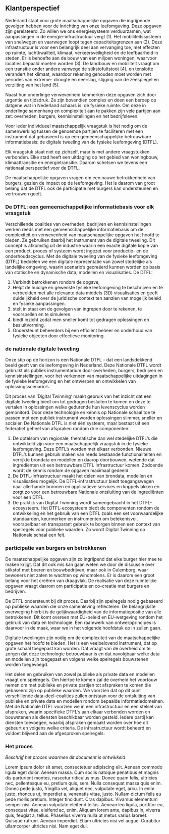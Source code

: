 ## Klantperspectief

Nederland staat voor grote maatschappelijke opgaven die ingrijpende gevolgen hebben voor de inrichting van onze leefomgeving. Deze opgaven zijn gerelateerd. Zo willen we ons energiesysteem verduurzamen, wat aanpassingen in de energie-infrastructuur vergt (1). Het mobiliteitssysteem van snelwegen en vaarwegen loopt tegen capaciteitsgrenzen aan (2). Deze infrastructuur is voor een belangrijk deel aan vervanging toe, met effecten op ruimte, luchtkwaliteit, klimaat, verkeersveiligheid en de leefbaarheid in steden. Er is behoefte aan de bouw van een miljoen woningen, waarvoor locaties bepaald moeten worden (3). De landbouw en mobiliteit vraagt om een transitie onder andere vanwege de stikstofuitstoot (4), en tenslotte verandert het klimaat, waardoor rekening gehouden moet worden met periodes van extreme- droogte en neerslag, stijging van de zeespiegel en verzilting van het land (5).

Naast hun onderlinge verwevenheid kenmerken deze opgaven zich door urgentie en tijdsdruk. Ze zijn bovendien complex en doen een beroep op datgene wat in Nederland schaars is: de fysieke ruimte. Om deze in onderlinge samenhang en complexiteit aan te pakken zijn vele partijen aan zet: overheden, burgers, kennisinstellingen en het bedrijfsleven.

Voor ieder individueel maatschappelijk vraagstuk is het nodig om de samenwerking tussen de genoemde partijen te faciliteren met een instrument dat gebaseerd is op een gemeenschappelijke betrouwbare informatiebasis: de digitale tweeling van de fysieke leefomgeving (DTFL).

Elk vraagstuk staat niet op zichzelf, maar is met andere vraagstukken verbonden. Elke stad heeft een uitdaging op het gebied van woningbouw, klimaattransitie en energietransitie. Daarom schetsen we tevens een nationaal perspectief voor de DTFL.

De maatschappelijke opgaven vragen om een nauwe betrokkenheid van burgers, gezien de impact op de leefomgeving. Het is daarom van groot belang dat de DTFL ook de participatie met burgers kan ondersteunen en vertrouwen geeft.

### De DTFL: een gemeenschappelijke informatiebasis voor elk vraagstuk

Verschillende coalities van overheden, bedrijven en kennisinstellingen werken reeds met een gemeenschappelijke informatiebasis om de complexiteit en verwevenheid van maatschappelijke opgaven het hoofd te bieden. Ze gebruiken daarbij het instrument van de digitale tweeling. Dit concept is afkomstig uit de industrie waarin een exacte digitale kopie van een product, proces of systeem wordt ingezet voor productie- en de onderhoudscyclus. 
Met de digitale tweeling van de fysieke leefomgeving (DTFL) bedoelen we een digitale representatie van zowel stedelijke als landelijke omgeving, waarin scenario’s gecreëerd kunnen worden  op basis van statische en dynamische data, modellen en visualisaties. De DTFL:

1.	Verbindt betrokkenen rondom de opgave;
2.	Helpt de huidige en gewenste fysieke leefomgeving te beschrijven en te verbeelden met alle relevante data middels (3D) visualisaties en geeft duidelijkheid over de juridische context ten aanzien van mogelijk beleid en fysieke aanpassingen.
3.	stelt in staat om de gevolgen van ingrepen door te rekenen,  te voorspellen en te simuleren.
4.	biedt inzicht zodat men sneller komt tot gedragen oplossingen en besluitvorming.
5.	Ondersteunt beheerders bij een efficiënt beheer en onderhoud van fysieke objecten door effectieve monitoring. 


### de nationale digitale tweeling

Onze stip op de horizon is een Nationale DTFL - dat een landsdekkend beeld geeft van de leefomgeving in Nederland. Deze Nationale DTFL wordt gebruikt als publiek instrumentarium door overheden, burgers, bedrijven en kennisinstellingen, voor het verkennen van maatschappelijke uitdagingen in de fysieke leefomgeving en het ontwerpen en ontwikkelen van oplossingsscenario’s. 

Dit proces van ‘Digital Twinning‘ maakt gebruik van het inzicht dat een digitale tweeling biedt om tot gedragen besluiten te komen en deze te vertalen in oplossingen welke gedurende hun levenscyclus worden gemonitord. Door deze technologie en kennis op Nationale schaal toe te passen met een publiek instrument worden oplossingen slimmer, sneller en socialer.
De Nationale DTFL is niet één systeem, maar bestaat uit een federatief geheel van afspraken rondom drie componenten:
1.	De optelsom van regionale, thematische dan wel stedelijke DTFL’s die ontwikkeld zijn voor een maatschappelijk vraagstuk in de fysieke leefomgeving. Deze DTFL’s worden met elkaar verbonden. Nieuwe DTFL’s kunnen gebruik maken van reeds bestaande functionaliteiten en verrijkte brondata en modellen en daarop doorbouwen, wetende dat ingrediënten uit een betrouwbare DTFL Infrastructuur komen. Zodoende wordt de kennis rondom de opgaven maximaal gedeeld.
2.	De DTFL-infrastructuur  maakt het delen van brondata, modellen en visualisaties mogelijk. De DTFL-infrastructuur biedt toegangswegen naar allerhande bronnen en applicatieve services en koppelvlakken en zorgt zo voor een betrouwbare Nationale ontsluiting van de ingrediënten voor een DTFL.
3.	De praktijk van Digital Twinning wordt samengebracht in het DTFL-ecosysteem. Het DTFL-ecosysteem biedt de componenten rondom de ontwikkeling en het gebruik van een DTFL zoals een set voorwaardelijke standaarden, keurmerken en instrumenten om betekenisvol, voorspelbaar en transparant gebruik te borgen binnen een context van spelregels voor publieke waarden. Zo wordt Digital Twinning op Nationale schaal een feit.  

### participatie van burgers en betrokkenen

De maatschappelijke opgaven zijn zo ingrijpend dat elke burger hier mee te maken krijgt. Dat dit ook mis kan gaan weten we door de discussie over stikstof met boeren en bouwbedrijven, maar ook in Culemborg, waar bewoners niet zaten te wachten op windmolens. Er is daarom een groot belang voor het creëren van draagvlak. De realisatie van deze ruimtelijke opgaven vraagt daarom om participatie en co-creatie met burgers en bedrijven. 

De DTFL ondersteunt bij dit proces. Daarbij zijn spelregels nodig gebaseerd op publieke waarden die onze samenleving reflecteren. De belangrijkste overweging hierbij is de gelijkwaardigheid van de informatiepositie van alle betrokkenen. Dit komt overeen met EU-beleid en EU-wetgeving rondom het gebruik van data en technologie. Een raamwerk van ontwerpprincipes is daarvoor in de maak, waar we in het volgende hoofdstuk op in zullen gaan. 

Digitale tweelingen zijn nodig om de complexiteit van de maatschappelijke opgaven het hoofd te bieden. Het is een veelbelovend instrument, dat op grote schaal toegepast kan worden.
Dat vraagt van de overheid om te zorgen dat deze technologie betrouwbaar is en dat navolgbaar welke data en modellen zijn toegepast en volgens welke spelregels bouwstenen worden toegevoegd.

Het delen en gebruiken van zowel publieke als private data en modellen vraagt om spelregels. Om hiertoe te komen zal de overheid het voortouw nemen om met publieke en private partijen tot afspraken te komen die gebaseerd zijn op publieke waarden. We voorzien dat op dit punt verschillende data-deel-coalities zullen ontstaan voor de ontsluiting van publieke en private data en modellen rondom bepaalde informatiedomeinen. 
Met de Nationale DTFL voorzien we in een infrastructuur en een stelsel van afspraken, waarin specifieke DTFL’s aan elkaar verbonden worden en bouwstenen als diensten beschikbaar worden gesteld. Iedere partij kan diensten toevoegen, waarbij afspraken gemaakt worden over hoe dit gebeurt en volgens welke criteria. De infrastructuur wordt beheerd en voldoet blijvend  aan de afgesproken spelregels.

 
### Het proces

*Beschrijf het proces waarmee dit document is ontwikkeld*

Lorem ipsum dolor sit amet, consectetuer adipiscing elit. Aenean commodo ligula eget dolor. 
Aenean massa. Cum sociis natoque penatibus et magnis dis parturient montes, nascetur ridiculus mus. Donec quam felis, 
ultricies nec, pellentesque eu, pretium quis, sem. Nulla consequat massa quis enim. Donec pede justo, fringilla vel, 
aliquet nec, vulputate eget, arcu. In enim justo, rhoncus ut, imperdiet a, venenatis vitae, justo.
Nullam dictum felis eu pede mollis pretium. Integer tincidunt. Cras dapibus. Vivamus elementum semper nisi. 
Aenean vulputate eleifend tellus. Aenean leo ligula, porttitor eu, consequat vitae, eleifend ac, enim. 
Aliquam lorem ante, dapibus in, viverra quis, feugiat a, tellus. Phasellus viverra nulla ut metus varius laoreet. 
Quisque rutrum. Aenean imperdiet. Etiam ultricies nisi vel augue. 
Curabitur ullamcorper ultricies nisi. Nam eget dui.
